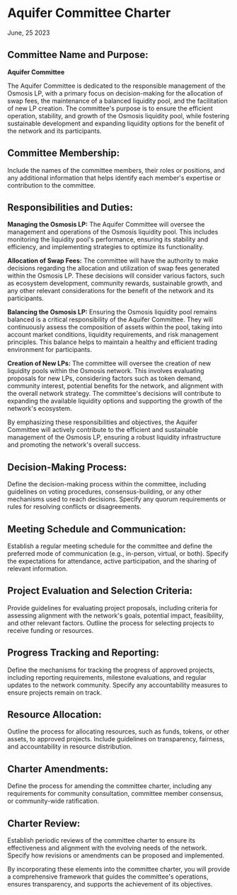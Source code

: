# Aquifer Committee Charter
June, 25 2023

## Committee Name and Purpose:
**Aquifer Committee**

The Aquifer Committee is dedicated to the responsible management of the Osmosis LP, with a primary focus on decision-making for the allocation of swap fees, the maintenance of a balanced liquidity pool, and the facilitation of new LP creation. The committee's purpose is to ensure the efficient operation, stability, and growth of the Osmosis liquidity pool, while fostering sustainable development and expanding liquidity options for the benefit of the network and its participants.

## Committee Membership:

Include the names of the committee members, their roles or positions, and any additional information that helps identify each member's expertise or contribution to the committee.

## Responsibilities and Duties:

**Managing the Osmosis LP:** The Aquifer Committee will oversee the management and operations of the Osmosis liquidity pool. This includes monitoring the liquidity pool's performance, ensuring its stability and efficiency, and implementing strategies to optimize its functionality.

**Allocation of Swap Fees:** The committee will have the authority to make decisions regarding the allocation and utilization of swap fees generated within the Osmosis LP. These decisions will consider various factors, such as ecosystem development, community rewards, sustainable growth, and any other relevant considerations for the benefit of the network and its participants.

**Balancing the Osmosis LP:** Ensuring the Osmosis liquidity pool remains balanced is a critical responsibility of the Aquifer Committee. They will continuously assess the composition of assets within the pool, taking into account market conditions, liquidity requirements, and risk management principles. This balance helps to maintain a healthy and efficient trading environment for participants.

**Creation of New LPs:** The committee will oversee the creation of new liquidity pools within the Osmosis network. This involves evaluating proposals for new LPs, considering factors such as token demand, community interest, potential benefits for the network, and alignment with the overall network strategy. The committee's decisions will contribute to expanding the available liquidity options and supporting the growth of the network's ecosystem.

By emphasizing these responsibilities and objectives, the Aquifer Committee will actively contribute to the efficient and sustainable management of the Osmosis LP, ensuring a robust liquidity infrastructure and promoting the network's overall success.

## Decision-Making Process:

Define the decision-making process within the committee, including guidelines on voting procedures, consensus-building, or any other mechanisms used to reach decisions. Specify any quorum requirements or rules for resolving conflicts or disagreements.

## Meeting Schedule and Communication:

Establish a regular meeting schedule for the committee and define the preferred mode of communication (e.g., in-person, virtual, or both). Specify the expectations for attendance, active participation, and the sharing of relevant information.

## Project Evaluation and Selection Criteria:

Provide guidelines for evaluating project proposals, including criteria for assessing alignment with the network's goals, potential impact, feasibility, and other relevant factors. Outline the process for selecting projects to receive funding or resources.

## Progress Tracking and Reporting:

Define the mechanisms for tracking the progress of approved projects, including reporting requirements, milestone evaluations, and regular updates to the network community. Specify any accountability measures to ensure projects remain on track.

## Resource Allocation:

Outline the process for allocating resources, such as funds, tokens, or other assets, to approved projects. Include guidelines on transparency, fairness, and accountability in resource distribution.

## Charter Amendments:

Define the process for amending the committee charter, including any requirements for community consultation, committee member consensus, or community-wide ratification.

## Charter Review:

Establish periodic reviews of the committee charter to ensure its effectiveness and alignment with the evolving needs of the network. Specify how revisions or amendments can be proposed and implemented.

By incorporating these elements into the committee charter, you will provide a comprehensive framework that guides the committee's operations, ensures transparency, and supports the achievement of its objectives.

